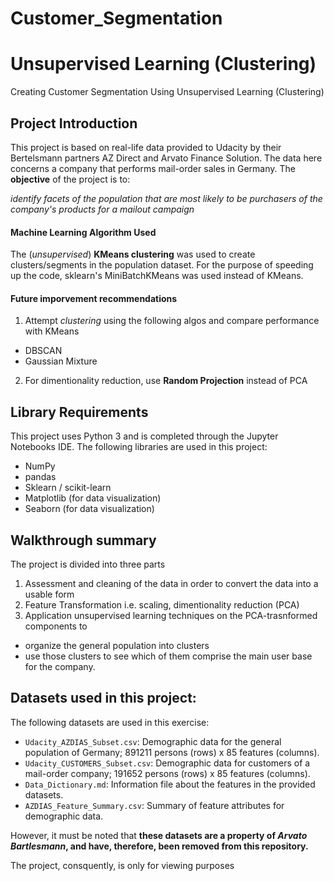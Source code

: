 # Customer_Segmentation
# Unsupervised Learning (Clustering)
Creating Customer Segmentation Using Unsupervised Learning (Clustering)

## Project Introduction
This project is based on real-life data provided to Udacity by their Bertelsmann partners AZ Direct and Arvato Finance Solution. 
The data here concerns a company that performs mail-order sales in Germany. 
The **objective** of the project is to:

_identify facets of the population that are most likely to be purchasers of the company's products for a mailout campaign_ 

#### Machine Learning Algorithm Used
The (_unsupervised_) **KMeans clustering** was used to create clusters/segments in the population dataset. 
For the purpose of speeding up the code, sklearn's MiniBatchKMeans was used instead of KMeans.

#### Future imporvement recommendations
1. Attempt _clustering_ using the following algos and compare performance with KMeans
* DBSCAN
* Gaussian Mixture

2. For dimentionality reduction, use **Random Projection** instead of PCA

## Library Requirements

This project uses Python 3 and is completed through the Jupyter Notebooks IDE.
The following libraries are used in this project:

* NumPy
* pandas
* Sklearn / scikit-learn
* Matplotlib (for data visualization)
* Seaborn (for data visualization)

## Walkthrough summary

The project is divided into three parts
1. Assessment and cleaning of the data in order to convert the data into a usable form
2. Feature Transformation i.e. scaling, dimentionality reduction (PCA)
3. Application unsupervised learning techniques on the PCA-trasnformed components to 
* organize the general population into clusters
* use those clusters to see which of them comprise the main user base for the company. 

## Datasets used in this project:

The following datasets are used in this exercise:
* `Udacity_AZDIAS_Subset.csv`: Demographic data for the general population of Germany; 891211 persons (rows) x 85 features (columns).
* `Udacity_CUSTOMERS_Subset.csv`: Demographic data for customers of a mail-order company; 191652 persons (rows) x 85 features (columns).
* `Data_Dictionary.md`: Information file about the features in the provided datasets.
* `AZDIAS_Feature_Summary.csv`: Summary of feature attributes for demographic data.

However, it must be noted that **these datasets are a property of _Arvato Bartlesmann_, and have, therefore, been removed from this repository.** 

The project, consquently, is only for viewing purposes
